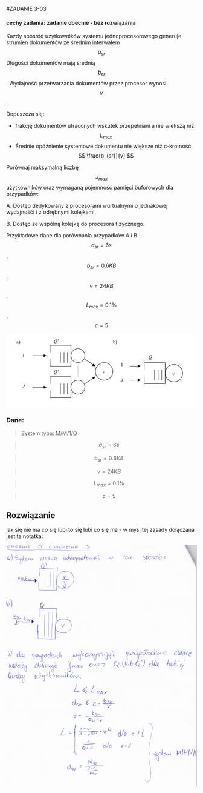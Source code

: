 #ZADANIE 3-03

#### cechy zadania: zadanie obecnie - bez rozwiązania

Każdy sposród użytkowników systemu jednoprocesorowego generuje strumień dokumentów ze 
średnim interwałem $$ a_{sr} $$ 
Długości dokumentów mają średnią $$ b_{sr} $$.
Wydajność przetwarzania dokumentów przez procesor wynosi $$ v $$.

Dopuszcza się:       

* frakcję dokumentów utraconych wskutek przepełniani a nie wiekszą niż $$ L_{max} $$ 
* Średnie opóźnienie systemowe dokumentu nie większe niż c-krotność $$ \frac{b_{sr}}{v} $$ 

Porównaj maksymalną liczbę $$ J_{max} $$ użytkowników oraz wymaganą pojemność pamięci buforowych dla przypadków:

A. Dostęp dedykowany z procesorami wurtualnymi o jednakowej wydajnośći i z odrębnymi kolejkami.

B. Dostęp ze wspólną kolejką do procesora fizycznego.

Przykładowe dane dla porównania przypadków A i B $$ a_{sr} = 6s $$ , $$ b_{sr} = 0.6 KB $$, $$ v = 24 KB $$, $$ L_{max} = 0.1\% $$, $$ c = 5 $$

![schemat-03.jpg](schemat-03.jpg "schemat-03.jpg")

### Dane:

> System typu: M/M/1/Q
        
> $$ a_{sr} = 6s $$

> $$ b_{sr} = 0.6 KB $$

> $$ v = 24 KB $$

> $$ L_{max} = 0.1\% $$

> $$ c = 5 $$

## Rozwiązanie

jak się nie ma co się lubi to się lubi co się ma - w myśl tej zasady dołączana jest ta notatka:

![3-03.png](3-03.png "3-03.png")